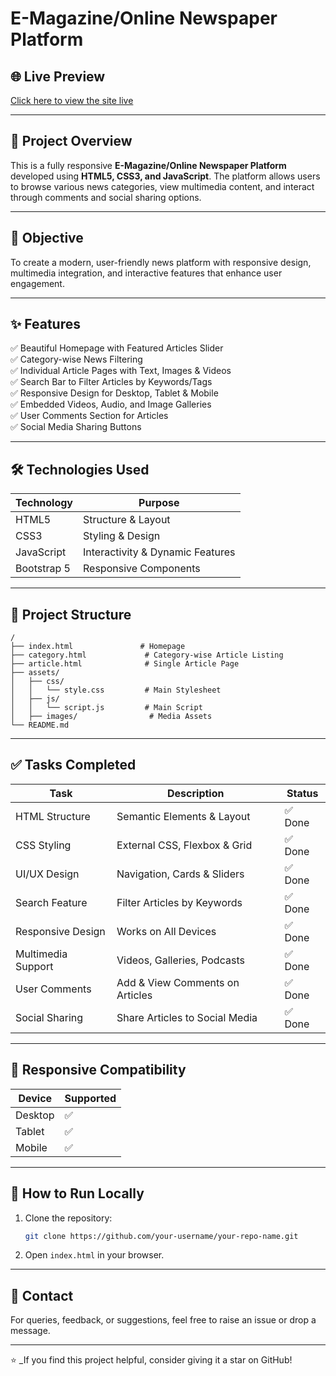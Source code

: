 # E-Magazine/Online Newspaper Platform

## 🌐 Live Preview

[Click here to view the site live](https://aarchana-e-magazine.vercel.app/)

---

## 📖 Project Overview

This is a fully responsive **E-Magazine/Online Newspaper Platform** developed using **HTML5, CSS3, and JavaScript**. The platform allows users to browse various news categories, view multimedia content, and interact through comments and social sharing options.

---

## 🎯 Objective

To create a modern, user-friendly news platform with responsive design, multimedia integration, and interactive features that enhance user engagement.

---

## ✨ Features

✅ Beautiful Homepage with Featured Articles Slider  
✅ Category-wise News Filtering  
✅ Individual Article Pages with Text, Images & Videos  
✅ Search Bar to Filter Articles by Keywords/Tags  
✅ Responsive Design for Desktop, Tablet & Mobile  
✅ Embedded Videos, Audio, and Image Galleries  
✅ User Comments Section for Articles  
✅ Social Media Sharing Buttons  

---

## 🛠️ Technologies Used

| Technology  | Purpose |
|---|---|
| HTML5       | Structure & Layout |
| CSS3        | Styling & Design |
| JavaScript  | Interactivity & Dynamic Features |
| Bootstrap 5 | Responsive Components |

---

## 📂 Project Structure

```plaintext
/
├── index.html               # Homepage
├── category.html             # Category-wise Article Listing
├── article.html              # Single Article Page
├── assets/
│   ├── css/
│   │   └── style.css         # Main Stylesheet
│   ├── js/
│   │   └── script.js         # Main Script
│   ├── images/                # Media Assets
└── README.md
```

---

## ✅ Tasks Completed

| Task | Description | Status |
|---|---|---|
| HTML Structure  | Semantic Elements & Layout | ✅ Done |
| CSS Styling  | External CSS, Flexbox & Grid | ✅ Done |
| UI/UX Design  | Navigation, Cards & Sliders | ✅ Done |
| Search Feature  | Filter Articles by Keywords | ✅ Done |
| Responsive Design | Works on All Devices | ✅ Done |
| Multimedia Support | Videos, Galleries, Podcasts | ✅ Done |
| User Comments | Add & View Comments on Articles | ✅ Done |
| Social Sharing | Share Articles to Social Media | ✅ Done |

---

## 📱 Responsive Compatibility

| Device | Supported |
|---|---|
| Desktop | ✅ |
| Tablet | ✅ |
| Mobile | ✅ |

---

## 🚀 How to Run Locally

1. Clone the repository:
    ```sh
    git clone https://github.com/your-username/your-repo-name.git
    ```
2. Open `index.html` in your browser.

---

## 💌 Contact

For queries, feedback, or suggestions, feel free to raise an issue or drop a message.

---

⭐️ _If you find this project helpful, consider giving it a star on GitHub!


